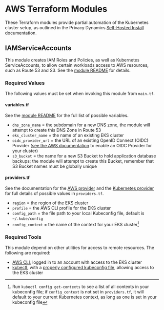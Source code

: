 # AWS Terraform Modules

These Terraform modules provide partial automation of the Kubernetes cluster setup, as outlined in the Privacy Dynamics [Self-Hosted Install](https://www.privacydynamics.io/docs/enterprise/self-hosted-install) documentation.

## IAMServiceAccounts

This module creates IAM Roles and Policies, as well as Kubernetes ServiceAccounts, to allow certain workloads access to AWS resources, such as Route 53 and S3. See the [module README](modules/iamserviceaccounts/README.md) for details.

### Required Values

The following values must be set when invoking this module from `main.tf`.

#### variables.tf

See the [module README](modules/iamserviceaccounts/README.md) for the full list of possible variables.

- `dns_zone_name` = the subdomain for a new DNS zone, the module will attempt to create this DNS Zone in Route 53
- `eks_cluster_name` = the name of an existing EKS cluster
- `oidc_provider_url` = the URL of an existing OpenID Connect (OIDC) Provider ([see the AWS documentation](https://docs.aws.amazon.com/eks/latest/userguide/enable-iam-roles-for-service-accounts.html) to enable an OIDC Provider for your cluster)
- `s3_bucket` = the name for a new S3 Bucket to hold application database backups; the module will attempt to create this Bucket, remember that S3 Bucket names must be globally unique

#### providers.tf

See the documentation for the [AWS provider](https://registry.terraform.io/providers/hashicorp/aws/latest/docs) and the [Kubernetes provider](https://registry.terraform.io/providers/hashicorp/kubernetes/latest/docs) for full details of possible values in `providers.tf`.

- `region` = the region of the EKS cluster
- `profile` = the AWS CLI profile for the EKS cluster
- `config_path` = the file path to your local Kubeconfig file, default is `~/.kube/config`
- `config_context` = the name of the context for your EKS cluster[^1]

### Required Tools

This module depend on other utilities for access to remote resources. The following are required:

- [AWS CLI](https://aws.amazon.com/cli/), logged in to an account with access to the EKS cluster
- [kubectl](https://kubernetes.io/docs/reference/kubectl/), with a [properly configured kubeconfig file](https://docs.aws.amazon.com/eks/latest/userguide/create-kubeconfig.html), allowing access to the EKS cluster

[^1]: Run `kubectl config get-contexts` to see a list of all contexts in your kubeconfig file; if `config_context` is not set in `providers.tf`, it will default to your current Kubernetes context, as long as one is set in your kubeconfig file
